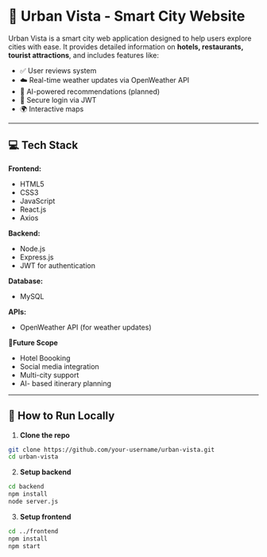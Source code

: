 # 🌆 Urban Vista - Smart City Website

Urban Vista is a smart city web application designed to help users explore cities with ease. It provides detailed information on **hotels, restaurants, tourist attractions**, and includes features like:

- ✅ User reviews system  
- ☁️ Real-time weather updates via OpenWeather API  
- 🤖 AI-powered recommendations (planned)  
- 🔐 Secure login via JWT  
- 🌍 Interactive maps

---

## 💻 Tech Stack

**Frontend:**
- HTML5
- CSS3 
- JavaScript
- React.js
- Axios

**Backend:**
- Node.js
- Express.js
- JWT for authentication

**Database:**
- MySQL

**APIs:**
- OpenWeather API (for weather updates)

🚀**Future Scope**
- Hotel Boooking 
- Social media integration
- Multi-city support
- AI- based itinerary planning



---

## 🔧 How to Run Locally

1. **Clone the repo**

```bash
git clone https://github.com/your-username/urban-vista.git
cd urban-vista
```

2. **Setup backend**

```bash
cd backend
npm install
node server.js
```
3. **Setup frontend**

```bash
cd ../frontend
npm install
npm start
```




